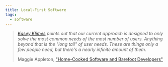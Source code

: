 ```yaml
---
title: Local-First Software
tags:
  - software
---
```


> *[Kasey Klimes](https://newsletter.rhizomerd.com/p/when-to-design-for-emergence) points out that our current approach is designed to only solve the most common needs of the most number of users. Anything beyond that is the "long tail" of user needs. These are things only a few people need, but there's a nearly infinite amount of them.*
>
> Maggie Appleton, ["Home-Cooked Software and Barefoot Developers"](https://maggieappleton.com/home-cooked-software)

